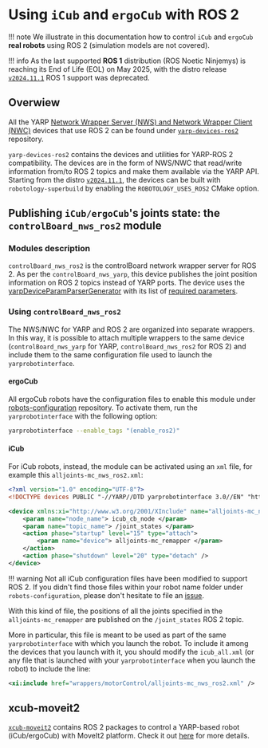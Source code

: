 # Using `iCub` and `ergoCub` with ROS 2

!!! note
    We illustrate in this documentation how to control `iCub` and `ergoCub` **real robots** using ROS 2 (simulation models are not covered).

!!! info
    As the last supported **ROS 1** distribution (ROS Noetic Ninjemys) is reaching its End of Life (EOL) on May 2025, with the distro release [`v2024.11.1`](../sw_versioning_table/2024.11.1.md) ROS 1 support was deprecated.

## Overwiew

All the YARP [Network Wrapper Server (NWS) and Network Wrapper Client (NWC)](https://www.yarp.it/latest//group__nws__and__nwc__architecture.html) devices that use ROS 2 can be found under [`yarp-devices-ros2`](https://github.com/robotology/yarp-devices-ros2) repository.

`yarp-devices-ros2` contains the devices and utilities for YARP-ROS 2 compatibility. The devices are in the form of NWS/NWC that read/write information from/to ROS 2 topics and make them available via the YARP API. Starting from the distro [`v2024.11.1`](../sw_versioning_table/2024.11.1.md), the devices can be built with `robotology-superbuild` by enabling the `ROBOTOLOGY_USES_ROS2` CMake option.

## Publishing `iCub/ergoCub`'s joints state: the `controlBoard_nws_ros2` module

### Modules description

`controlBoard_nws_ros2` is the controlBoard network wrapper server for ROS 2. As per the `controlBoard_nws_yarp`, this device publishes the joint position information on ROS 2 topics instead of YARP ports. The device uses the [yarpDeviceParamParserGenerator](https://yarp.it/latest/group__yarpDeviceParamParserGenerator.html) with its list of [required parameters](https://yarp.it/latest/classControlBoard__nws__ros2__ParamsParser.html).

### Using `controlBoard_nws_ros2`

The NWS/NWC for YARP and ROS 2 are organized into separate wrappers. In this way, it is possible to attach multiple wrappers to the same device (`controlBoard_nws_yarp` for YARP, `controlBoard_nws_ros2` for ROS 2) and include them to the same configuration file used to launch the `yarprobotinterface`.

#### ergoCub

All ergoCub robots have the configuration files to enable this module under [robots-configuration](https://github.com/robotology/robots-configuration) repository. To activate them, run the `yarprobotinterface` with the following option:

```sh
yarprobotinterface --enable_tags "(enable_ros2)"
```

#### iCub

For iCub robots, instead, the module can be activated using an `xml` file, for example this `alljoints-mc_nws_ros2.xml`:

```xml
<?xml version="1.0" encoding="UTF-8"?>
<!DOCTYPE devices PUBLIC "-//YARP//DTD yarprobotinterface 3.0//EN" "http://www.yarp.it/DTD/yarprobotinterfaceV3.0.dtd">

<device xmlns:xi="http://www.w3.org/2001/XInclude" name="alljoints-mc_nws_ros2" type="controlBoard_nws_ros2">
    <param name="node_name"> icub_cb_node </param>
    <param name="topic_name"> /joint_states </param>
    <action phase="startup" level="15" type="attach">
        <param name="device"> alljoints-mc_remapper </param>
    </action>
    <action phase="shutdown" level="20" type="detach" />
</device>
```

!!! warning
    Not all iCub configuration files have been modified to support ROS 2. If you didn't find those files within your robot name folder under `robots-configuration`, please don't hesitate to file an [issue](https://github.com/robotology/robots-configuration/issues).

With this kind of file, the positions of all the joints specified in the `alljoints-mc_remapper` are published on the `/joint_states` ROS 2 topic.

More in particular, this file is meant to be used as part of the same `yarprobotinterface` with which you launch the robot. To include it among the devices that you launch with it, you should modify the `icub_all.xml` (or any file that is launched with your `yarprobotinterface` when you launch the robot) to include the line:

```xml
<xi:include href="wrappers/motorControl/alljoints-mc_nws_ros2.xml" />
```

## xcub-moveit2

[`xcub-moveit2`](https://github.com/icub-tech-iit/xcub-moveit2) contains ROS 2 packages to control a YARP-based robot (iCub/ergoCub) with MoveIt2 platform. Check it out [here](https://github.com/icub-tech-iit/xcub-moveit2/blob/master/README.md) for more details.
